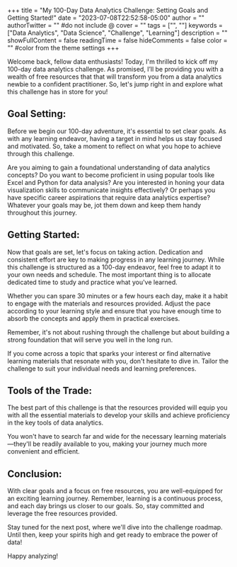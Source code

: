 +++
title = "My 100-Day Data Analytics Challenge: Setting Goals and Getting Started!"
date = "2023-07-08T22:52:58-05:00"
author = ""
authorTwitter = "" #do not include @
cover = ""
tags = ["", ""]
keywords = ["Data Analytics", "Data Science", "Challenge", "Learning"]
description = ""
showFullContent = false
readingTime = false
hideComments = false
color = "" #color from the theme settings
+++


Welcome back, fellow data enthusiasts! Today, I'm thrilled to kick off my 100-day data analytics challenge. As promised, I’ll be providing you with a wealth of free resources that that will transform you from a data analytics newbie to a confident practitioner. So, let's jump right in and explore what this challenge has in store for you!

## Goal Setting:
Before we begin our 100-day adventure, it's essential to set clear goals. As with any learning endeavor, having a target in mind helps us stay focused and motivated. So, take a moment to reflect on what you hope to achieve through this challenge.

Are you aiming to gain a foundational understanding of data analytics concepts? Do you want to become proficient in using popular tools like Excel and Python for data analysis? Are you interested in honing your data visualization skills to communicate insights effectively? Or perhaps you have specific career aspirations that require data analytics expertise? Whatever your goals may be, jot them down and keep them handy throughout this journey.

## Getting Started:
Now that goals are  set, let's focus on taking action. Dedication and consistent effort are key to making progress in any learning journey. While this challenge is structured as a 100-day endeavor, feel free to adapt it to your own needs and schedule. The most important thing is to allocate dedicated time to study and practice what you've learned.

Whether you can spare 30 minutes or a few hours each day, make it a habit to engage with the materials and resources provided. Adjust the pace according to your learning style and ensure that you have enough time to absorb the concepts and apply them in practical exercises. 

Remember, it's not about rushing through the challenge but about building a strong foundation that will serve you well in the long run.

If you come across a topic that sparks your interest or find alternative learning materials that resonate with you, don't hesitate to dive in. Tailor the challenge to suit your individual needs and learning preferences.

## Tools of the Trade:
The best part of this challenge is that the resources provided will equip you with all the essential materials to develop your skills and achieve proficiency in the key tools of data analytics. 

You won't have to search far and wide for the necessary learning materials—they'll be readily available to you, making your journey much more convenient and efficient.

## Conclusion:
With clear goals and a focus on free resources, you are well-equipped for an exciting learning journey. Remember, learning is a continuous process, and each day brings us closer to our goals. So, stay committed and leverage the free resources provided.

Stay tuned for the next post, where we'll dive into the challenge roadmap. Until then, keep your spirits high and get ready to embrace the power of data!

Happy analyzing!
